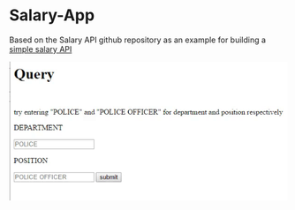 # Salary-App

Based on the Salary API github repository as an example for building a [simple salary API](https://github.com/narenaryan/Salary-API)

![demo.gif](demo.gif)